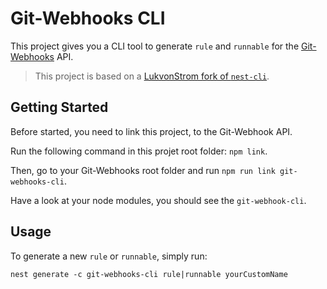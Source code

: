 # Git-Webhooks CLI

This project gives you a CLI tool to generate `rule` and `runnable` for the [Git-Webhooks](https://github.com/DX-DeveloperExperience/git-webhooks) API.

> This project is based on a [LukvonStrom fork of `nest-cli`](https://github.com/LukvonStrom/nest-cli).

## Getting Started

Before started, you need to link this project, to the Git-Webhook API.

Run the following command in this projet root folder: `npm link`.

Then, go to your Git-Webhooks root folder and run `npm run link git-webhooks-cli`.

Have a look at your node modules, you should see the `git-webhook-cli`.

## Usage

To generate a new `rule` or `runnable`, simply run:

```
nest generate -c git-webhooks-cli rule|runnable yourCustomName
```
